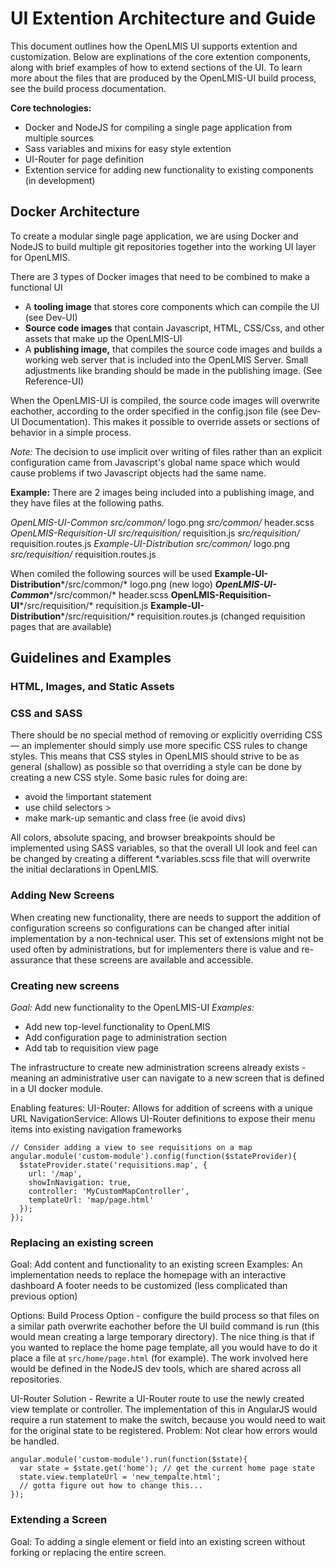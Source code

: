 # UI Extention Architecture and Guide
This document outlines how the OpenLMIS UI supports extention and customization. Below are explinations of the core extention components, along with brief examples of how to extend sections of the UI. To learn more about the files that are produced by the OpenLMIS-UI build process, see the build process documentation.

**Core technologies:**
* Docker and NodeJS for compiling a single page application from multiple sources
* Sass variables and mixins for easy style extention
* UI-Router for page definition
* Extention service for adding new functionality to existing components (in development)

## Docker Architecture
To create a modular single page application, we are using Docker and NodeJS to build multiple git repositories together into the working UI layer for OpenLMIS.

There are 3 types of Docker images that need to be combined to make a functional UI
* A **tooling image** that stores core components which can compile the UI (see Dev-UI)
* **Source code images** that contain Javascript, HTML, CSS/Css, and other assets that make up the OpenLMIS-UI
* A **publishing image,** that compiles the source code images and builds a working web server that is included into the OpenLMIS Server. Small adjustments like branding should be made in the publishing image. (See Reference-UI)
 
When the OpenLMIS-UI is compiled, the source code images will overwrite eachother, according to the order specified in the config.json file (see Dev-UI Documentation). This makes it possible to override assets or sections of behavior in a simple process.

*Note:* The decision to use implicit over writing of files rather than an explicit configuration came from Javascript's global name space which would cause problems if two Javascript objects had the same name.

**Example:**
There are 2 images being included into a publishing image, and they have files at the following paths.

*OpenLMIS-UI-Common*
*src/common/* logo.png
*src/common/* header.scss
*OpenLMIS-Requisition-UI*
*src/requisition/* requisition.js
*src/requisition/* requisition.routes.js
*Example-UI-Distribution*
*src/common/* logo.png
*src/requisition/* requisition.routes.js

When comiled the following sources will be used
**Example-UI-Distribution***/src/common/* logo.png (new logo)
***OpenLMIS-UI-Common****/src/common/* header.scss
**OpenLMIS-Requisition-UI***/src/requisition/* requisition.js
**Example-UI-Distribution***/src/requisition/* requisition.routes.js (changed requisition pages that are available)

## Guidelines and Examples
### HTML, Images, and Static Assets 

### CSS and SASS
There should be no special method of removing or explicitly overriding CSS — an implementer should simply use more specific CSS rules to change styles. This means that CSS styles in OpenLMIS should strive to be as general (shallow) as possible so that overriding a style can be done by creating a new CSS style. Some basic rules for doing are:
* avoid the !important statement
* use child selectors >
* make mark-up semantic and class free (ie avoid divs)

All colors, absolute spacing, and browser breakpoints should be implemented using SASS variables, so that the overall UI look and feel can be changed by creating a different *.variables.scss file that will overwrite the initial declarations in OpenLMIS.

### Adding New Screens

When creating new functionality, there are needs to support the addition of configuration screens so configurations can be changed after initial implementation by a non-technical user. This set of extensions might not be used often by administrations, but for implementers there is value and re-assurance that these screens are available and accessible.

### Creating new screens
*Goal:* Add new functionality to the OpenLMIS-UI
*Examples:*
* Add new top-level functionality to OpenLMIS
* Add configuration page to administration section
* Add tab to requisition view page

The infrastructure to create new administration screens already exists - meaning an administrative user can navigate to a new screen that is defined in a UI docker module.

Enabling features:
UI-Router: Allows for addition of screens with a unique URL
NavigationService: Allows UI-Router definitions to expose their menu items into existing navigation frameworks

```
// Consider adding a view to see requisitions on a map
angular.module('custom-module').config(function($stateProvider){
  $stateProvider.state('requisitions.map', {
    url: '/map',
    showInNavigation: true,
    controller: 'MyCustomMapController',
    templateUrl: 'map/page.html'
  });
});
```

### Replacing an existing screen
Goal: Add content and functionality to an existing screen
Examples:
An implementation needs to replace the homepage with an interactive dashboard
A footer needs to be customized (less complicated than previous option)

Options:
Build Process Option - configure the build process so that files on a similar path overwrite eachother before the UI build command is run (this would mean creating a large temporary directory). The nice thing is that if you wanted to replace the home page template, all you would have to do it place a file at `src/home/page.html` (for example). The work involved here would be defined in the NodeJS dev tools, which are shared across all repositories.

UI-Router Solution - Rewrite a UI-Router route to use the newly created view template or controller. The implementation of this in AngularJS would require a run statement to make the switch, because you would need to wait for the original state to be registered. Problem: Not clear how errors would be handled.

```
angular.module('custom-module').run(function($state){
  var state = $state.get('home'); // get the current home page state
  state.view.templateUrl = 'new_tempalte.html';
  // gotta figure out how to change this...
});
```

### Extending a Screen
Goal: To adding a single element or field into an existing screen without forking or replacing the entire screen.
